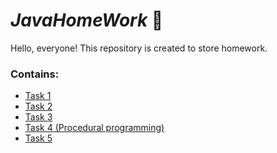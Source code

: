 # *JavaHomeWork* 📁️
Hello, everyone! 
This repository is created to store homework.

### Contains:
  - <a href="https://github.com/Kasymbekov/JavaHomeWork/tree/master/src/Task1/Main.java">Task 1</a>
  - <a href="https://github.com/Kasymbekov/JavaHomeWork/tree/master/src/Task2/Main.java">Task 2</a>
  - <a href="https://github.com/Kasymbekov/JavaHomeWork/tree/master/src/Task3/Main.java">Task 3</a>
  - <a href="https://github.com/Kasymbekov/JavaHomeWork/tree/master/src/Task4/Game.java">Task 4 (Procedural programming)</a>
  - <a href="https://github.com/Kasymbekov/JavaHomeWork/tree/master/src/Task5">Task 5</a>
